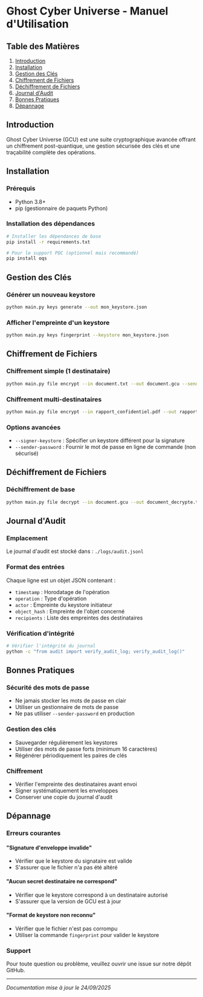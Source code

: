 # Ghost Cyber Universe - Manuel d'Utilisation

## Table des Matières
1. [Introduction](#introduction)
2. [Installation](#installation)
3. [Gestion des Clés](#gestion-des-clés)
4. [Chiffrement de Fichiers](#chiffrement-de-fichiers)
5. [Déchiffrement de Fichiers](#déchiffrement-de-fichiers)
6. [Journal d'Audit](#journal-daudit)
7. [Bonnes Pratiques](#bonnes-pratiques)
8. [Dépannage](#dépannage)

## Introduction
Ghost Cyber Universe (GCU) est une suite cryptographique avancée offrant un chiffrement post-quantique, une gestion sécurisée des clés et une traçabilité complète des opérations.

## Installation

### Prérequis
- Python 3.8+
- pip (gestionnaire de paquets Python)

### Installation des dépendances
```bash
# Installer les dépendances de base
pip install -r requirements.txt

# Pour le support PQC (optionnel mais recommandé)
pip install oqs
```

## Gestion des Clés

### Générer un nouveau keystore
```bash
python main.py keys generate --out mon_keystore.json
```

### Afficher l'empreinte d'un keystore
```bash
python main.py keys fingerprint --keystore mon_keystore.json
```

## Chiffrement de Fichiers

### Chiffrement simple (1 destinataire)
```bash
python main.py file encrypt --in document.txt --out document.gcu --sender-keystore alice.keystore.json --to-keystore bob.keystore.json
```

### Chiffrement multi-destinataires
```bash
python main.py file encrypt --in rapport_confidentiel.pdf --out rapport.gcu --sender-keystore alice.keystore.json --to-keystore bob.keystore.json --to-keystore charlie.keystore.json --to-pk 1a2b3c4d...  # Clé publique supplémentaire
```

### Options avancées
- `--signer-keystore` : Spécifier un keystore différent pour la signature
- `--sender-password` : Fournir le mot de passe en ligne de commande (non sécurisé)

## Déchiffrement de Fichiers

### Déchiffrement de base
```bash
python main.py file decrypt --in document.gcu --out document_decrypte.txt --recipient-keystore bob.keystore.json
```

## Journal d'Audit

### Emplacement
Le journal d'audit est stocké dans : `./logs/audit.jsonl`

### Format des entrées
Chaque ligne est un objet JSON contenant :
- `timestamp` : Horodatage de l'opération
- `operation` : Type d'opération
- `actor` : Empreinte du keystore initiateur
- `object_hash` : Empreinte de l'objet concerné
- `recipients` : Liste des empreintes des destinataires

### Vérification d'intégrité
```bash
# Vérifier l'intégrité du journal
python -c "from audit import verify_audit_log; verify_audit_log()"
```

## Bonnes Pratiques

### Sécurité des mots de passe
- Ne jamais stocker les mots de passe en clair
- Utiliser un gestionnaire de mots de passe
- Ne pas utiliser `--sender-password` en production

### Gestion des clés
- Sauvegarder régulièrement les keystores
- Utiliser des mots de passe forts (minimum 16 caractères)
- Régénérer périodiquement les paires de clés

### Chiffrement
- Vérifier l'empreinte des destinataires avant envoi
- Signer systématiquement les enveloppes
- Conserver une copie du journal d'audit

## Dépannage

### Erreurs courantes

#### "Signature d'enveloppe invalide"
- Vérifier que le keystore du signataire est valide
- S'assurer que le fichier n'a pas été altéré

#### "Aucun secret destinataire ne correspond"
- Vérifier que le keystore correspond à un destinataire autorisé
- S'assurer que la version de GCU est à jour

#### "Format de keystore non reconnu"
- Vérifier que le fichier n'est pas corrompu
- Utiliser la commande `fingerprint` pour valider le keystore

### Support
Pour toute question ou problème, veuillez ouvrir une issue sur notre dépôt GitHub.

---

*Documentation mise à jour le 24/09/2025*
